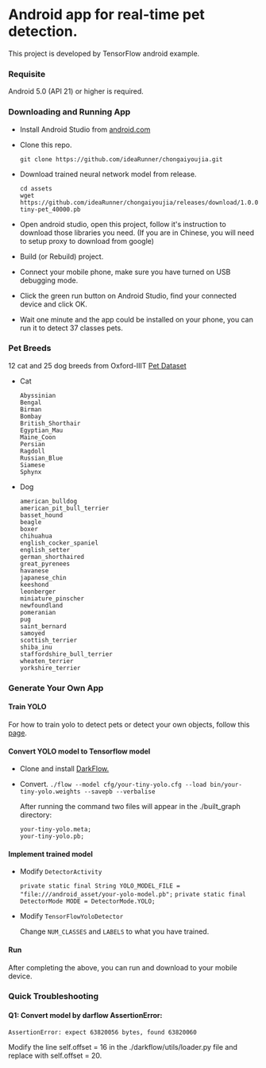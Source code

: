 # Android app for real-time pet detection.

This project is developed by TensorFlow android example.

### Requisite
  
Android 5.0 (API 21) or higher is required.
  
### Downloading and Running App

- Install Android Studio from [android.com](https://developer.android.com/studio/)

- Clone this repo.

  `git clone https://github.com/ideaRunner/chongaiyoujia.git`

- Download trained neural network model from release.

  ```
  cd assets
  wget https://github.com/ideaRunner/chongaiyoujia/releases/download/1.0.0/yolov2-tiny-pet_40000.pb
  ```
  
- Open android studio, open this project, follow it's instruction to download those libraries you need. (If you are in Chinese, you will need to setup proxy to download from google)

- Build (or Rebuild) project.

- Connect your mobile phone, make sure you have turned on USB debugging mode.

- Click the green run button on Android Studio, find your connected device and click OK.

- Wait one minute and the app could be installed on your phone, you can run it to detect 37 classes pets.

### Pet Breeds

12 cat and 25 dog breeds from Oxford-IIIT [Pet Dataset](http://www.robots.ox.ac.uk/~vgg/data/pets/)

- Cat
  
  ```
  Abyssinian
  Bengal
  Birman
  Bombay
  British_Shorthair
  Egyptian_Mau
  Maine_Coon
  Persian
  Ragdoll
  Russian_Blue
  Siamese
  Sphynx
  ```
- Dog
  
  ```
  american_bulldog
  american_pit_bull_terrier
  basset_hound
  beagle
  boxer
  chihuahua
  english_cocker_spaniel
  english_setter
  german_shorthaired
  great_pyrenees
  havanese
  japanese_chin
  keeshond
  leonberger
  miniature_pinscher
  newfoundland
  pomeranian
  pug
  saint_bernard
  samoyed
  scottish_terrier
  shiba_inu
  staffordshire_bull_terrier
  wheaten_terrier
  yorkshire_terrier
  ```
 
### Generate Your Own App

#### Train YOLO 

For how to train yolo to detect pets or detect your own objects, follow this [page](https://github.com/ideaRunner/yolo-pet).

#### Convert YOLO model to Tensorflow model

- Clone and install [DarkFlow.](https://github.com/thtrieu/darkflow)

- Convert.
  `./flow --model cfg/your-tiny-yolo.cfg --load bin/your-tiny-yolo.weights --savepb --verbalise`

  After running the command two files will appear in the ./built_graph directory:

  ```
  your-tiny-yolo.meta;
  your-tiny-yolo.pb;
  ```
  
#### Implement trained model

- Modify `DetectorActivity`

  `private static final String YOLO_MODEL_FILE = "file:///android_asset/your-yolo-model.pb";`
  `private static final DetectorMode MODE = DetectorMode.YOLO;`
- Modify `TensorFlowYoloDetector`

  Change `NUM_CLASSES` and `LABELS` to what you have trained.
  
#### Run
  After completing the above, you can run and download to your mobile device.

### Quick Troubleshooting

#### Q1: Convert model by darflow AssertionError: 
`AssertionError: expect 63820056 bytes, found 63820060`

Modify the line self.offset = 16 in the ./darkflow/utils/loader.py file and replace with self.offset = 20.

[^_^]:
    Probelm remains:
    NMS algorithm has not been implemented yet. 
    Overfitting due to lack of large dataset and average class.
    No label for human.
    UI design.
